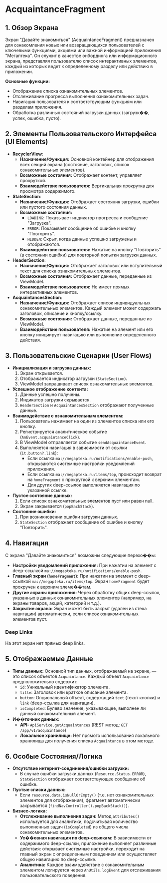 # AcquaintanceFragment

## 1. Обзор Экрана

Экран "Давайте знакомиться" (AcquaintanceFragment) предназначен для ознакомления новых или возвращающихся пользователей с ключевыми функциями, акциями или важной информацией приложения "Мегаптека". Он служит в качестве онбординга или информационного экрана, представляя пользователю список интерактивных элементов, каждый из которых ведет к определенному разделу или действию в приложении.

**Основные функции:**
*   Отображение списка ознакомительных элементов.
*   Отслеживание прогресса выполнения ознакомительных задач.
*   Навигация пользователя к соответствующим функциям или разделам приложения.
*   Обработка различных состояний загрузки данных (загрузк��, успех, ошибка, пусто).

## 2. Элементы Пользовательского Интерфейса (UI Elements)

*   **RecyclerView**:
    *   **Назначение/Функция:** Основной контейнер для отображения всех секций экрана (состояние, заголовок, список ознакомительных элементов).
    *   **Возможные состояния:** Отображает контент, управляет прокруткой.
    *   **Взаимодействие пользователя:** Вертикальная прокрутка для просмотра содержимого.
*   **StateSection**:
    *   **Назначение/Функция:** Отображает состояния загрузки, ошибки или пустого состояния данных.
    *   **Возможные состояния:**
        *   `LOADING`: Показывает индикатор прогресса и сообщение "Загрузка".
        *   `ERROR`: Показывает сообщение об ошибке и кнопку "Повторить".
        *   `HIDDEN`: Скрыт, когда данные успешно загружены и отображаются.
    *   **Взаимодействие пользователя:** Нажатие на кнопку "Повторить" (в состоянии ошибки) для повторной попытки загрузки данных.
*   **HeaderSection**:
    *   **Назначение/Функция:** Отображает заголовок или вступительный текст для списка ознакомительных элементов.
    *   **Возможные состояния:** Отображает данные, переданные из ViewModel.
    *   **Взаимодействие пользователя:** Не имеет прямых интерактивных элементов.
*   **AcquaintancesSection**:
    *   **Назначение/Функция:** Отображает список индивидуальных ознакомительных элементов. Каждый элемент может содержать заголовок, описание и кнопку/ссылку.
    *   **Возможные состояния:** Отображает данные, переданные из ViewModel.
    *   **Взаимодействие пользователя:** Нажатие на элемент или его кнопку инициирует навигацию или выполнение определенного действия.

## 3. Пользовательские Сценарии (User Flows)

*   **Инициализация и загрузка данных:**
    1.  Экран открывается.
    2.  Отображается индикатор загрузки (`StateSection`).
    3.  ViewModel запрашивает список ознакомительных элементов.
*   **Успешное отображение контента:**
    1.  Данные успешно получены.
    2.  Индикатор загрузки скрывается.
    3.  `HeaderSection` и `AcquaintancesSection` отображают полученные данные.
*   **Взаимодействие с ознакомительным элементом:**
    1.  Пользователь нажимает на один из элементов списка или его кнопку.
    2.  Регистрируется аналитическое событие (`AnEvent.acquaintanceClick`).
    3.  В ViewModel отправляется событие `sendAcquaintanceEvent`.
    4.  Выполняется навигация в зависимости от ссылки (`it.button?.link`):
        *   Если ссылка `ma://megapteka.ru/notifications/enable-push`, открываются системные настройки уведомлений приложения.
        *   Если ссылка `ma://megapteka.ru/items/top`, происходит возврат на `homeFragment` с прокруткой к верхним элементам.
        *   Для других deep-ссылок выполняется навигация по указанной ссылке.
*   **Пустое состояние данных:**
    1.  Если список ознакомительных элементов пуст или равен null.
    2.  Экран закрывается (`popBackStack`).
*   **Состояние ошибки:**
    1.  При возникновении ошибки загрузки данных.
    2.  `StateSection` отображает сообщение об ошибке и кнопку "Повторить".

## 4. Навигация

С экрана "Давайте знакомиться" возможны следующие перехо��ы:

*   **Настройки уведомлений приложения:** При нажатии на элемент с deep-ссылкой `ma://megapteka.ru/notifications/enable-push`.
*   **Главный экран (`homeFragment`):** При нажатии на элемент с deep-ссылкой `ma://megapteka.ru/items/top`. Экран `homeFragment` будет прокручен к верхним элеме��там.
*   **Другие экраны приложения:** Через обработку общих deep-ссылок, указанных в данных ознакомительных элементов (например, на экраны товаров, акций, категорий и т.д.).
*   **Закрытие экрана:** Экран может быть закрыт (удален из стека навигации) автоматически, если список ознакомительных элементов пуст.

### Deep Links

На этот экран нет прямых deep links.

## 5. Отображаемые Данные

*   **Типы данных:** Основной тип данных, отображаемый на экране, — это список объектов `Acquaintance`. Каждый объект `Acquaintance` предположительно содержит:
    *   `id`: Уникальный идентификатор элемента.
    *   `title`: Заголовок или краткое описание элемента.
    *   `button`: Опциональный объект, содержащий `text` (текст кнопки) и `link` (deep-ссылка для навигации).
    *   `isCompleted`: Булево значение, указывающее, выполнен ли данный ознакомительный элемент.
*   **И��точник данных:**
    *   **API:** `ApiService.getAcquaintances` (REST метод: `GET /app/v1/acquaintance`)
    *   **Локальное хранилище:** Нет прямого использования локального хранилища для получения списка `Acquaintance` в этом методе.

## 6. Особые Состояния/Логика

*   **Отсутствие интернет-соединения/ошибки загрузки:**
    *   В случае ошибки загрузки данных (`Resource.Status.ERROR`), `StateSection` отображает соответствующее сообщение об ошибке.
*   **Пустые списки данных:**
    *   Если `resource.data.isNullOrEmpty()` (т.е. нет ознакомительных элементов для отображения), фрагмент автоматически закрывается (`findNavController().popBackStack()`).
*   **Бизнес-логика:**
    *   **Отслеживание выполнения задач:** Метод `attributes()` используется для аналитики, подсчитывая количество выполненных задач (`isCompleted`) из общего числа ознакомительных элементов.
    *   **Ус��овная навигация по deep-ссылкам:** В зависимости от содержимого deep-ссылки, приложение выполняет различные действия: открывает системные настройки, переходит на главный экран с определенным поведением или осуществляет общую навигацию по deep-ссылке.
    *   **Аналитика:** Каждое взаимодействие с ознакомительным элементом логируется через `AnUtils.logEvent` для отслеживания пользовательского поведения.